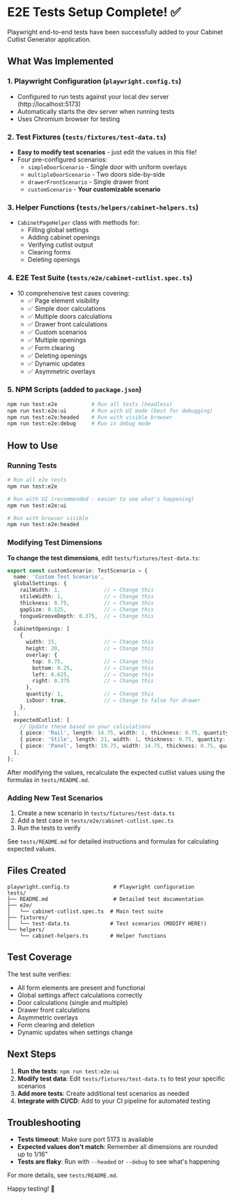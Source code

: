 # E2E Tests Setup Complete! ✅

Playwright end-to-end tests have been successfully added to your Cabinet Cutlist Generator application.

## What Was Implemented

### 1. **Playwright Configuration** (`playwright.config.ts`)
- Configured to run tests against your local dev server (http://localhost:5173)
- Automatically starts the dev server when running tests
- Uses Chromium browser for testing

### 2. **Test Fixtures** (`tests/fixtures/test-data.ts`)
- **Easy to modify test scenarios** - just edit the values in this file!
- Four pre-configured scenarios:
  - `simpleDoorScenario` - Single door with uniform overlays
  - `multipleDoorScenario` - Two doors side-by-side
  - `drawerFrontScenario` - Single drawer front
  - `customScenario` - **Your customizable scenario**

### 3. **Helper Functions** (`tests/helpers/cabinet-helpers.ts`)
- `CabinetPageHelper` class with methods for:
  - Filling global settings
  - Adding cabinet openings
  - Verifying cutlist output
  - Clearing forms
  - Deleting openings

### 4. **E2E Test Suite** (`tests/e2e/cabinet-cutlist.spec.ts`)
- 10 comprehensive test cases covering:
  - ✅ Page element visibility
  - ✅ Simple door calculations
  - ✅ Multiple doors calculations
  - ✅ Drawer front calculations
  - ✅ Custom scenarios
  - ✅ Multiple openings
  - ✅ Form clearing
  - ✅ Deleting openings
  - ✅ Dynamic updates
  - ✅ Asymmetric overlays

### 5. **NPM Scripts** (added to `package.json`)
```bash
npm run test:e2e           # Run all tests (headless)
npm run test:e2e:ui        # Run with UI mode (best for debugging)
npm run test:e2e:headed    # Run with visible browser
npm run test:e2e:debug     # Run in debug mode
```

## How to Use

### Running Tests

```bash
# Run all e2e tests
npm run test:e2e

# Run with UI (recommended - easier to see what's happening)
npm run test:e2e:ui

# Run with browser visible
npm run test:e2e:headed
```

### Modifying Test Dimensions

**To change the test dimensions**, edit `tests/fixtures/test-data.ts`:

```typescript
export const customScenario: TestScenario = {
  name: 'Custom Test Scenario',
  globalSettings: {
    railWidth: 1,              // ← Change this
    stileWidth: 1,             // ← Change this
    thickness: 0.75,           // ← Change this
    gapSize: 0.125,            // ← Change this
    tongueGrooveDepth: 0.375,  // ← Change this
  },
  cabinetOpenings: [
    {
      width: 15,               // ← Change this
      height: 20,              // ← Change this
      overlay: {
        top: 0.75,             // ← Change this
        bottom: 0.25,          // ← Change this
        left: 0.625,           // ← Change this
        right: 0.375           // ← Change this
      },
      quantity: 1,             // ← Change this
      isDoor: true,            // ← Change to false for drawer
    },
  ],
  expectedCutlist: [
    // Update these based on your calculations
    { piece: 'Rail', length: 14.75, width: 1, thickness: 0.75, quantity: 2 },
    { piece: 'Stile', length: 21, width: 1, thickness: 0.75, quantity: 2 },
    { piece: 'Panel', length: 19.75, width: 14.75, thickness: 0.75, quantity: 1 },
  ],
};
```

After modifying the values, recalculate the expected cutlist values using the formulas in `tests/README.md`.

### Adding New Test Scenarios

1. Create a new scenario in `tests/fixtures/test-data.ts`
2. Add a test case in `tests/e2e/cabinet-cutlist.spec.ts`
3. Run the tests to verify

See `tests/README.md` for detailed instructions and formulas for calculating expected values.

## Files Created

```
playwright.config.ts              # Playwright configuration
tests/
├── README.md                     # Detailed test documentation
├── e2e/
│   └── cabinet-cutlist.spec.ts  # Main test suite
├── fixtures/
│   └── test-data.ts             # Test scenarios (MODIFY HERE!)
└── helpers/
    └── cabinet-helpers.ts       # Helper functions
```

## Test Coverage

The test suite verifies:
- All form elements are present and functional
- Global settings affect calculations correctly
- Door calculations (single and multiple)
- Drawer front calculations
- Asymmetric overlays
- Form clearing and deletion
- Dynamic updates when settings change

## Next Steps

1. **Run the tests**: `npm run test:e2e:ui`
2. **Modify test data**: Edit `tests/fixtures/test-data.ts` to test your specific scenarios
3. **Add more tests**: Create additional test scenarios as needed
4. **Integrate with CI/CD**: Add to your CI pipeline for automated testing

## Troubleshooting

- **Tests timeout**: Make sure port 5173 is available
- **Expected values don't match**: Remember all dimensions are rounded up to 1/16"
- **Tests are flaky**: Run with `--headed` or `--debug` to see what's happening

For more details, see `tests/README.md`.

Happy testing! 🎉
